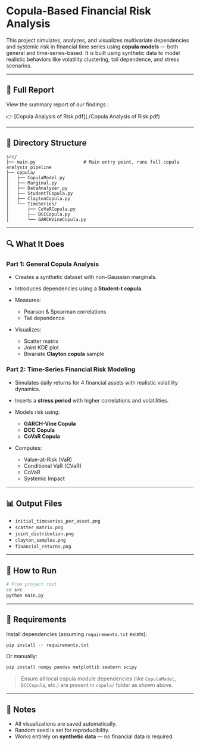 # Copula-Based Financial Risk Analysis

This project simulates, analyzes, and visualizes multivariate dependencies and systemic risk in financial time series using **copula models** — both general and time-series-based. It is built using synthetic data to model realistic behaviors like volatility clustering, tail dependence, and stress scenarios. 

---
## 📄 Full Report

View the summary report of our findings :

👉 [Copula Analysis of Risk.pdf](./Copula Analysis of Risk.pdf)

---
## 📁 Directory Structure

```
src/
├── main.py                  # Main entry point, runs full copula analysis pipeline
├── copula/
│   ├── CopulaModel.py
│   ├── Marginal.py
│   ├── DataAnalyzer.py
│   ├── StudentTCopula.py
│   ├── ClaytonCopula.py
│   └── TimeSeries/
│       ├── CoVaRCopula.py
│       ├── DCCCopula.py
│       └── GARCHVineCopula.py
```

---

## 🔍 What It Does

### Part 1: General Copula Analysis

* Creates a synthetic dataset with non-Gaussian marginals.
* Introduces dependencies using a **Student-t copula**.
* Measures:

  * Pearson & Spearman correlations
  * Tail dependence
* Visualizes:

  * Scatter matrix
  * Joint KDE plot
  * Bivariate **Clayton copula** sample

### Part 2: Time-Series Financial Risk Modeling

* Simulates daily returns for 4 financial assets with realistic volatility dynamics.
* Inserts a **stress period** with higher correlations and volatilities.
* Models risk using:

  * **GARCH-Vine Copula**
  * **DCC Copula**
  * **CoVaR Copula**
* Computes:

  * Value-at-Risk (VaR)
  * Conditional VaR (CVaR)
  * CoVaR
  * Systemic Impact

---

## 📊 Output Files

* `initial_timeseries_per_asset.png`
* `scatter_matrix.png`
* `joint_distribution.png`
* `clayton_samples.png`
* `financial_returns.png`

---

## 🚀 How to Run

```bash
# From project root
cd src
python main.py
```

---

## 🧰 Requirements

Install dependencies (assuming `requirements.txt` exists):

```bash
pip install -r requirements.txt
```

Or manually:

```bash
pip install numpy pandas matplotlib seaborn scipy
```

> Ensure all local copula module dependencies (like `CopulaModel`, `DCCCopula`, etc.) are present in `copula/` folder as shown above.

---

## 📌 Notes

* All visualizations are saved automatically.
* Random seed is set for reproducibility.
* Works entirely on **synthetic data** — no financial data is required.


